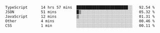 <!--START_SECTION:waka-->

```txt
TypeScript      14 hrs 57 mins  ███████████████████████░░   92.54 %
JSON            51 mins         █▒░░░░░░░░░░░░░░░░░░░░░░░   05.32 %
JavaScript      12 mins         ▒░░░░░░░░░░░░░░░░░░░░░░░░   01.31 %
Other           4 mins          ░░░░░░░░░░░░░░░░░░░░░░░░░   00.46 %
CSS             1 min           ░░░░░░░░░░░░░░░░░░░░░░░░░   00.11 %
```

<!--END_SECTION:waka-->
